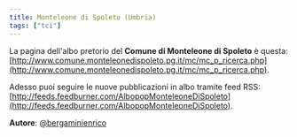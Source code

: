 ```yaml
---
title: Monteleone di Spoleto (Umbria)
tags: ["tci"]
---
```


La pagina dell'albo pretorio del **Comune di Monteleone di Spoleto** è questa: [http://www.comune.monteleonedispoleto.pg.it/mc/mc_p_ricerca.php](http://www.comune.monteleonedispoleto.pg.it/mc/mc_p_ricerca.php).

Adesso puoi seguire le nuove pubblicazioni in albo tramite feed RSS: [http://feeds.feedburner.com/AlbopopMonteleoneDiSpoleto](http://feeds.feedburner.com/AlbopopMonteleoneDiSpoleto).


**Autore**: [@bergaminienrico](https://twitter.com/bergaminienrico)
